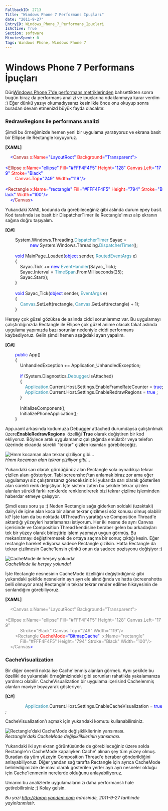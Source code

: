 ```yaml
---
FallbackID: 2713
Title: "Windows Phone 7 Performans İpuçları"
date: "2011-9-27"
EntryID: Windows_Phone_7_Performans_Ipuclari
IsActive: True
Section: software
MinutesSpent: 0
Tags: Windows Phone, Windows Phone 7
---
```

# Windows Phone 7 Performans İpuçları
Dün[Windows Phone 7'de performans
metriklerinden](http://daron.yondem.com/tr/post/Windows_Phone_7_Performans_Metrikleri)
bahsettikten sonra bugün biraz da performans analizi ve ipuçlarına
odaklanmaya karar verdim :) Eğer dünkü yazıyı okumadıysanız kesinlikle
önce onu okuyup sonra buradan devam etmenizd büyük fayda olacaktır.

### RedrawRegions ile performans analizi

Şimdi bu örneğimizde hemen yeni bir uygulama yaratıyoruz ve ekrana basit
bir Ellipse ile Rectangle koyuyoruz.

**[XAML]**

<span style="color:#a31515;">    </span><span
style="color:blue;">\<</span><span
style="color:#a31515;">Canvas</span><span
style="color:red;"> x</span><span style="color:blue;">:</span><span
style="color:red;">Name</span><span
style="color:blue;">="LayoutRoot"</span><span
style="color:red;"> Background</span><span
style="color:blue;">="Transparent"\></span>\
<span style="color:#a31515;">     </span><span
style="color:blue;">\<</span><span
style="color:#a31515;">Ellipse</span><span
style="color:red;"> x</span><span style="color:blue;">:</span><span
style="color:red;">Name</span><span
style="color:blue;">="ellipse"</span><span
style="color:red;"> Fill</span><span
style="color:blue;">="\#FFF4F4F5"</span><span
style="color:red;"> Height</span><span
style="color:blue;">="128"</span><span
style="color:red;"> Canvas.Left</span><span
style="color:blue;">="179"</span><span
style="color:red;"> Stroke</span><span
style="color:blue;">="Black"</span><span style="color:red;"> \
        Canvas.Top</span><span style="color:blue;">="249"</span><span
style="color:red;"> Width</span><span
style="color:blue;">="119"/\></span>\
<span style="color:#a31515;">     </span><span
style="color:blue;">\<</span><span
style="color:#a31515;">Rectangle</span><span
style="color:red;"> x</span><span style="color:blue;">:</span><span
style="color:red;">Name</span><span
style="color:blue;">="rectangle"</span><span
style="color:red;"> Fill</span><span
style="color:blue;">="\#FFF4F4F5"</span><span
style="color:red;"> Height</span><span
style="color:blue;">="794"</span><span
style="color:red;"> Stroke</span><span
style="color:blue;">="Black"</span><span
style="color:red;"> Width</span><span
style="color:blue;">="100"/\></span>\
<span style="color:#a31515;">    </span><span
style="color:blue;">\</</span><span
style="color:#a31515;">Canvas</span><span style="color:blue;">\></span>

Yukarıdaki XAML kodunda da görebileceğiniz gibi aslında durum epey
basit. Kod tarafında ise basit bir DispatcherTimer ile Rectangle'ımızı
alıp ekranın sağına doğru taşıyalım.

**[C\#]**

        System.Windows.Threading.<span
style="color:#2b91af;">DispatcherTimer</span> Sayac = <span
style="color:blue;">\
                    new</span> System.Windows.Threading.<span
style="color:#2b91af;">DispatcherTimer</span>();\
\
        <span style="color:blue;">void</span> MainPage\_Loaded(<span
style="color:blue;">object</span> sender, <span
style="color:#2b91af;">RoutedEventArgs</span> e)\
        {\
            Sayac.Tick += <span style="color:blue;">new</span> <span
style="color:#2b91af;">EventHandler</span>(Sayac\_Tick);\
            Sayac.Interval = <span
style="color:#2b91af;">TimeSpan</span>.FromMilliseconds(25);\
            Sayac.Start();\
        }\
\
        <span style="color:blue;">void</span> Sayac\_Tick(<span
style="color:blue;">object</span> sender, <span
style="color:#2b91af;">EventArgs</span> e)\
        {\
            <span
style="color:#2b91af;">Canvas</span>.SetLeft(rectangle, <span
style="color:#2b91af;">Canvas</span>.GetLeft(rectangle) + 1);\
        }

Herşey çok güzel gözükse de aslında ciddi sorunlarımız var. Bu
uygulamayı çalıştırdığınızda Rectangle ile Ellipse çok güzel anime
olacak fakat aslında uygulama yapımızda bazı sorunlar nedeniyle ciddi
performans kaybediyoruz. Gelin şimdi hemen aşağıdaki ayarı yapalım.

**[C\#]**

        <span style="color:blue;">public</span> App()\
        {\
            UnhandledException += Application\_UnhandledException;\
\
            <span
style="color:blue;">if</span> (System.Diagnostics.<span
style="color:#2b91af;">Debugger</span>.IsAttached)\
            {\
                <span
style="color:#2b91af;">Application</span>.Current.Host.Settings.EnableFrameRateCounter = <span
style="color:blue;">true</span>;\
                <span
style="color:#2b91af;">Application</span>.Current.Host.Settings.EnableRedrawRegions = <span
style="color:blue;">true</span> ;\
            }\
\
            InitializeComponent();\
            InitializePhoneApplication();\
        }

App.xaml arkasında kodumuza Debugger attached durumdaysa çalıştırılmak
üzere**EnableRedrawRegions**  özelliği **True** olarak değiştiren bir
kod ekliyoruz. Böylece artık uygulamamız çalıştığında emülatör veya
telefon üzerinde ekranda sürekli "tekrar" çizilen kısımları
görebileceğiz.

![Hmm kocaman alan tekrar çiziliyor
gibi...](media/Windows_Phone_7_Performans_Ipuclari/wp7tricks.png)\
*Hmm kocaman alan tekrar çiziliyor gibi...*

Yukarıdaki sarı olarak gördüğünüz alan Rectangle sola oynadıkça tekrar
çizilen alanı gösteriyor. Tabi screenshot'tan anlamak biraz zor ama eğer
uygulamayı siz çalıştırırsanız göreceksiniz ki yukarıda sarı olarak
gösterilen alan sürekli renk değiştiyor. İşte sistem zaten bu şekilde
tekrar çizilen alanları sürekli farklı renklerde renklendirerek bizi
tekrar çizilme işleminden haberdar etmeye çalışıyor.

Şimdi esas soru şu :) Neden Rectangle sağa giderken soldaki (uzaktaki)
dairyi de içine alan koca bir alanın tekrar çizilmesi söz konusu olmuş
olabilir ki? İşte tam da bu noktada UIThread'in yarattığı ve Composition
Thread'e aktardığı yüzeyleri hatırlamanızı istiyorum. Her iki nesne de
aynı Canvas içerisinde ve Composition Thread kendisine beraber gelen bu
arkadaşları tek bir yüzey olarak birleştirip işlem yapmayı uygun görmüş.
Bu mekanizmayı değiştiremesek de ortaya saçma bir sonuç çıktığı kesin.
Eğer rectangle hareket ediyorsa sadece Rectangle çizilsin. Hatta
Rectangle da tekrar çizilmesin Cache'lensin çünkü onun da sadece
pozisyonu değişiyor :)

![CacheMode ile herşey
yolunda!](media/Windows_Phone_7_Performans_Ipuclari/wp7tricks2.png)\
*CacheMode ile herşey yolunda!*

İşte Rectangle nesnesinin CacheMode özelliğini değiştirdiğimiz gibi
yukarıdaki şekilde nesnelerin ayrı ayrı ele alındığında ve hatta
(screenshotta belli olmuyor ama) Rectangle'ın tekrar tekrar render
edilme hikayesinin de sonlandığını görebiliyoruz.

**[XAML]**

<span style="color:#a31515;">   </span><span
style="color: #808080"> </span><span
style="color: #808080;">\<Canvas x:Name="LayoutRoot" Background="Transparent"\></span>\
<span style="color: #808080;">    
\<Ellipse x:Name="ellipse" Fill="\#FFF4F4F5" Height="128" Canvas.Left="179"</span><span
style="color: gray;"> </span>\
<span style="color:red;"><span style="color: #808080">           
Stroke</span></span><span
style="color: #808080;">="Black" Canvas.Top="249" Width="119"/\></span>\
<span style="color: #808080;">        \<Rectangle</span><span
style="color:red;"> CacheMode</span><span
style="color:blue;">="BitmapCache"</span> <span
style="color: gray;"> x:Name="rectangle"</span><span
style="color:red;"> </span>\
<span style="color:red;"><span style="color: gray">           
Fill</span></span><span
style="color: gray;">="\#FFF4F4F5" Height="794" Stroke="Black" Width="100"/\></span>\
<span style="color: gray;">    \</Canvas</span><span
style="color:blue;">\></span>

### CacheVisualization

Bir diğer önemli nokta ise Cache'lenmiş alanları görmek. Aynı şekilde bu
özellikl de yukarıdaki örneğimizindeki gibi sorunları rahatlıkla
yakalamanıza yardımcı olabilir. CacheVisualization bir uygulama
içerisind Cachelenmiş alanları maviye boyayarak gösteriyor.

**[C\#]**

                <span
style="color:#2b91af;">Application</span>.Current.Host.Settings.EnableCacheVisualization = <span
style="color:blue;">true</span>;

CacheVisualization'ı açmak için yukarıdaki komutu kullanabilirsiniz.

![Rectangle'daki CacheMode değişikliklierinin
yansıması.](media/Windows_Phone_7_Performans_Ipuclari/wp7tricks3.png)\
*Rectangle'daki CacheMode değişikliklierinin yansıması.*

Yukarıdaki iki ayrı ekran görüntüsünde de görebileceğiniz üzere solda
Rectangle'ın CacheMode kapalıyken Cache' alınan şey tüm yüzey olmuş.
Buradan da yüm yüzeyin Composition Thread'e beraber gönderildiğini
anlayabiliyoruz. Diğer yandan sağ tarafta Rectangle için ayrıca
CacheMode belirlediğimizde de mavi olarak gösterilen yerler ayrı ayrı
nesneler olduğu için Cache'lenmenin nerelerde olduğunu anlayabiliyoruz.

Umarım bu analizlerle uygulamalarınızı daha performanslı hale
getirebilirsiniz ;) Kolay gelsin.



*Bu yazi http://daron.yondem.com adresinde, 2011-9-27 tarihinde yayinlanmistir.*
